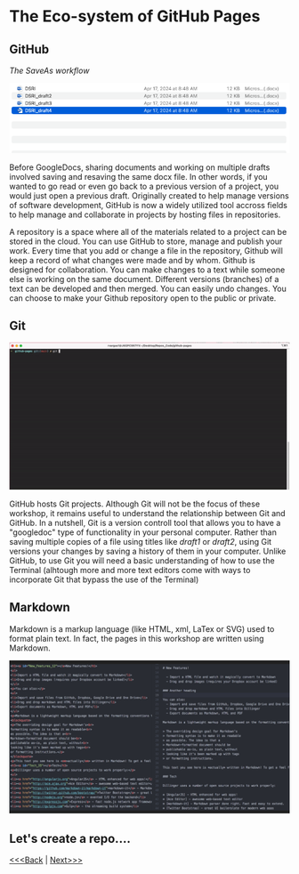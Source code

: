 # The Eco-system of GitHub Pages

## GitHub

*The SaveAs workflow* 

![SaveAs screenshot](https://raw.githubusercontent.com/tri-cods/github-pages/main/static/saveas.png)

Before GoogleDocs, sharing documents and working on multiple drafts involved saving and resaving the same docx file. In other words, if you wanted to go read or even go back to a previous version of a project, you would just open a previous draft. Originally created to help manage versions of software development, GitHub is now a widely utilized tool accross fields to help manage and collaborate in projects by hosting files in repositories.

A repository is a space where all of the materials related to a project can be stored in the cloud. You can use GitHub to store, manage and publish your work. Every time that you add or change a file in the repository, Github will keep a record of what changes were made and by whom. Github is designed for collaboration.  You can make changes to a text while someone else is working on the same document. Different versions (branches) of a text can be developed and then merged. You can easily undo changes.  You can choose to make your Github repository open to the public or private.


## Git

![Git gig](https://raw.githubusercontent.com/tri-cods/github-pages/main/static/git.gif)

GitHub hosts Git projects. Although Git will not be the focus of these workshop, it remains useful to understand the relationship between Git and GitHub. In a nutshell, Git is a version controll tool that allows you to have a "googledoc" type of functionality in your personal computer. Rather than saving multiple copies of a file using titles like _draft1_ or _draft2_, using Git versions your changes by saving a history of them in your computer. Unlike GitHub, to use Git you will need a basic understanding of how to use the Terminal (alhtough more and more text editors come with ways to incorporate Git that bypass the use of the Terminal)


## Markdown

Markdown is a markup language (like HTML, xml, LaTex or SVG) used to format plain text. In fact, the pages in this workshop are written using Markdown.

![Markdown Screenshot](https://raw.githubusercontent.com/tri-cods/github-pages/main/static/markdown.png)

## Let's create a repo....
    
[<<<Back](README.md) | [Next>>>](sections/02-repo.md)